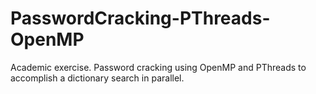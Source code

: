 # PasswordCracking-PThreads-OpenMP
Academic exercise. Password cracking using OpenMP and PThreads to accomplish a dictionary search in parallel. 
